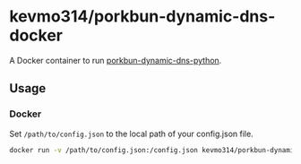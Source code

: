 # kevmo314/porkbun-dynamic-dns-docker

A Docker container to run [porkbun-dynamic-dns-python](https://github.com/porkbundomains/porkbun-dynamic-dns-python).

## Usage

### Docker

Set `/path/to/config.json` to the local path of your config.json file.

```bash
docker run -v /path/to/config.json:/config.json kevmo314/porkbun-dynamic-dns-docker example.com www
```
